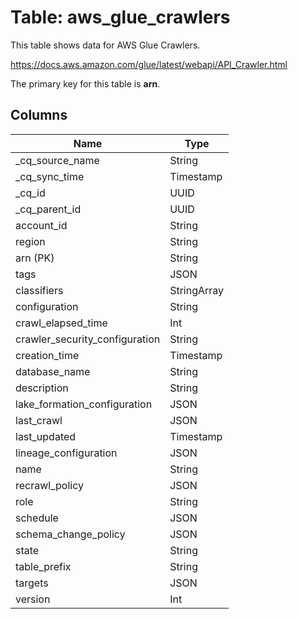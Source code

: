# Table: aws_glue_crawlers

This table shows data for AWS Glue Crawlers.

https://docs.aws.amazon.com/glue/latest/webapi/API_Crawler.html

The primary key for this table is **arn**.

## Columns

| Name          | Type          |
| ------------- | ------------- |
|_cq_source_name|String|
|_cq_sync_time|Timestamp|
|_cq_id|UUID|
|_cq_parent_id|UUID|
|account_id|String|
|region|String|
|arn (PK)|String|
|tags|JSON|
|classifiers|StringArray|
|configuration|String|
|crawl_elapsed_time|Int|
|crawler_security_configuration|String|
|creation_time|Timestamp|
|database_name|String|
|description|String|
|lake_formation_configuration|JSON|
|last_crawl|JSON|
|last_updated|Timestamp|
|lineage_configuration|JSON|
|name|String|
|recrawl_policy|JSON|
|role|String|
|schedule|JSON|
|schema_change_policy|JSON|
|state|String|
|table_prefix|String|
|targets|JSON|
|version|Int|